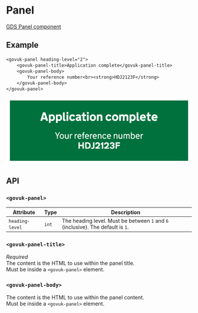 # Panel

[GDS Panel component](https://design-system.service.gov.uk/components/panel/)

## Example

```razor
<govuk-panel heading-level="2">
    <govuk-panel-title>Application complete</govuk-panel-title>
    <govuk-panel-body>
        Your reference number<br><strong>HDJ2123F</strong>
    </govuk-panel-body>
</govuk-panel>
```

![Panel](../images/panel.png)

## API

### `<govuk-panel>`

| Attribute       | Type  | Description                                                                     |
|-----------------|-------|---------------------------------------------------------------------------------|
| `heading-level` | `int` | The heading level. Must be between `1` and `6` (inclusive). The default is `1`. |

### `<govuk-panel-title>`

*Required*\
The content is the HTML to use within the panel title.\
Must be inside a `<govuk-panel>` element.

### `<govuk-panel-body>`

The content is the HTML to use within the panel content.\
Must be inside a `<govuk-panel>` element.
